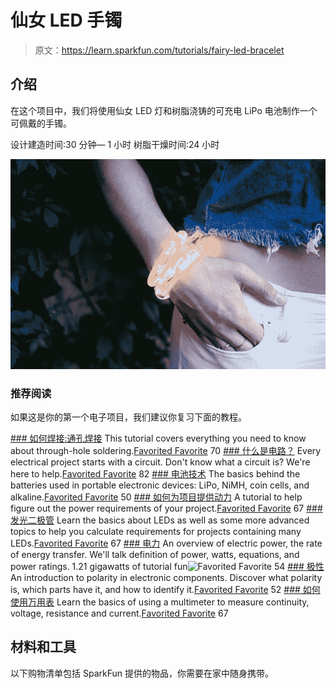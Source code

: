 # 仙女 LED 手镯

> 原文：<https://learn.sparkfun.com/tutorials/fairy-led-bracelet>

## 介绍

在这个项目中，我们将使用仙女 LED 灯和树脂浇铸的可充电 LiPo 电池制作一个可佩戴的手镯。

设计建造时间:30 分钟— 1 小时
树脂干燥时间:24 小时

[![alt text](img/108f043c008de015eb712a13645f5e75.png)](https://cdn.sparkfun.com/assets/learn_tutorials/6/6/2/IMG_6867sm.jpg)

### 推荐阅读

如果这是你的第一个电子项目，我们建议你复习下面的教程。

[](https://learn.sparkfun.com/tutorials/how-to-solder-through-hole-soldering) [### 如何焊接:通孔焊接](https://learn.sparkfun.com/tutorials/how-to-solder-through-hole-soldering) This tutorial covers everything you need to know about through-hole soldering.[Favorited Favorite](# "Add to favorites") 70[](https://learn.sparkfun.com/tutorials/what-is-a-circuit) [### 什么是电路？](https://learn.sparkfun.com/tutorials/what-is-a-circuit) Every electrical project starts with a circuit. Don't know what a circuit is? We're here to help.[Favorited Favorite](# "Add to favorites") 82[](https://learn.sparkfun.com/tutorials/battery-technologies) [### 电池技术](https://learn.sparkfun.com/tutorials/battery-technologies) The basics behind the batteries used in portable electronic devices: LiPo, NiMH, coin cells, and alkaline.[Favorited Favorite](# "Add to favorites") 50[](https://learn.sparkfun.com/tutorials/how-to-power-a-project) [### 如何为项目提供动力](https://learn.sparkfun.com/tutorials/how-to-power-a-project) A tutorial to help figure out the power requirements of your project.[Favorited Favorite](# "Add to favorites") 67[](https://learn.sparkfun.com/tutorials/light-emitting-diodes-leds) [### 发光二极管](https://learn.sparkfun.com/tutorials/light-emitting-diodes-leds) Learn the basics about LEDs as well as some more advanced topics to help you calculate requirements for projects containing many LEDs.[Favorited Favorite](# "Add to favorites") 67[](https://learn.sparkfun.com/tutorials/electric-power) [### 电力](https://learn.sparkfun.com/tutorials/electric-power) An overview of electric power, the rate of energy transfer. We'll talk definition of power, watts, equations, and power ratings. 1.21 gigawatts of tutorial fun![Favorited Favorite](# "Add to favorites") 54[](https://learn.sparkfun.com/tutorials/polarity) [### 极性](https://learn.sparkfun.com/tutorials/polarity) An introduction to polarity in electronic components. Discover what polarity is, which parts have it, and how to identify it.[Favorited Favorite](# "Add to favorites") 52[](https://learn.sparkfun.com/tutorials/how-to-use-a-multimeter) [### 如何使用万用表](https://learn.sparkfun.com/tutorials/how-to-use-a-multimeter) Learn the basics of using a multimeter to measure continuity, voltage, resistance and current.[Favorited Favorite](# "Add to favorites") 67

## 材料和工具

以下购物清单包括 SparkFun 提供的物品，你需要在家中随身携带。